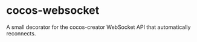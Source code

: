 # cocos-websocket
A small decorator for the cocos-creator WebSocket API that automatically reconnects.
